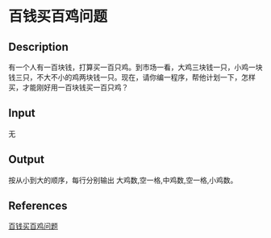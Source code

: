 # 百钱买百鸡问题

## Description

有一个人有一百块钱，打算买一百只鸡。到市场一看，大鸡三块钱一只，小鸡一块钱三只，不大不小的鸡两块钱一只。现在，请你编一程序，帮他计划一下，怎样买，才能刚好用一百块钱买一百只鸡？

## Input

无

## Output

按从小到大的顺序，每行分别输出 大鸡数,空一格,中鸡数,空一格,小鸡数。

## References

[百钱买百鸡问题](http://cpp.zjut.edu.cn/ShowProblem.aspx?ShowID=1072)

